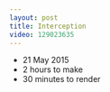 ```yaml
---
layout: post
title: Interception
video: 129023635
---
```


* 21 May 2015
* 2 hours to make
* 30 minutes to render